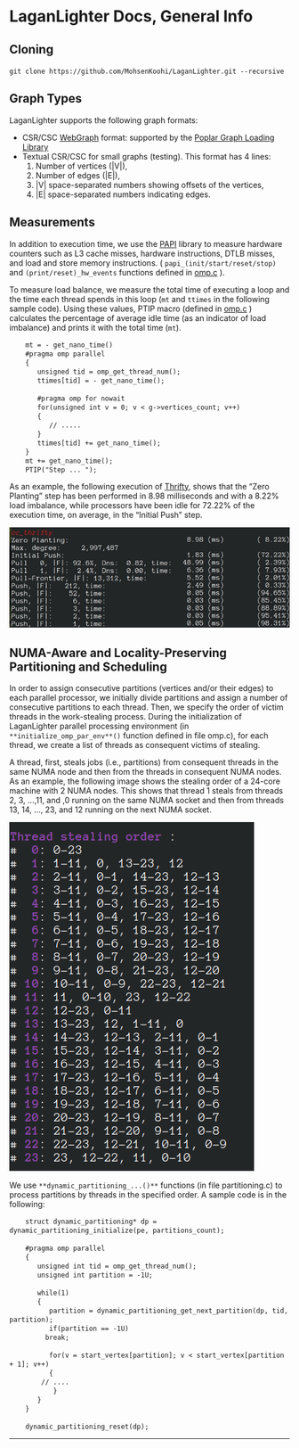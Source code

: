 #  LaganLighter Docs, General Info

## Cloning

`git clone https://github.com/MohsenKoohi/LaganLighter.git --recursive`

## Graph Types
LaganLighter supports the following graph formats:
- CSR/CSC [WebGraph](https://law.di.unimi.it/datasets.php) format: supported by the [Poplar Graph Loading Library](https://blogs.qub.ac.uk/DIPSA/Poplar/)
- Textual CSR/CSC for small graphs (testing). This format has 4 lines: 
  1. Number of vertices (|V|), 
  2. Number of edges (|E|), 
  3. |V| space-separated numbers showing offsets of the vertices, 
  4. |E| space-separated numbers indicating edges.
   

## Measurements
In addition to execution time, we use the [PAPI](http://icl.cs.utk.edu/papi/) library to measure hardware counters such as L3 cache misses, hardware instructions, DTLB misses, and load and store memory instructions. ( `papi_(init/start/reset/stop)` and `(print/reset)_hw_events` functions defined in [omp.c](https://github.com/MohsenKoohi/LaganLighter/blob/main/omp.c) ).

To measure load balance, we measure the total time of executing a loop and the time each thread spends in this loop (`mt` and `ttimes` in the following sample code). Using these values, PTIP macro (defined in [omp.c](https://github.com/MohsenKoohi/LaganLighter/blob/main/omp.c) ) calculates the percentage of average idle time (as an indicator of load imbalance) and prints it with the total time (`mt`).
```
    mt = - get_nano_time()
    #pragma omp parallel  
    {
       unsigned tid = omp_get_thread_num();
       ttimes[tid] = - get_nano_time();
    	
       #pragma omp for nowait
       for(unsigned int v = 0; v < g->vertices_count; v++)
       {
          // .....
       }
       ttimes[tid] += get_nano_time();
    }
    mt += get_nano_time();
    PTIP("Step ... ");
 ```   

As an example, the following execution of [Thrifty](https://blogs.qub.ac.uk/DIPSA/Thrifty), shows that the “Zero Planting” step has been performed in 8.98 milliseconds and with a 8.22% load imbalance, while processors have been idle for 72.22% of the execution time, on average, in the “Initial Push” step.

![](images/load-imbalance.jpg)

## NUMA-Aware and Locality-Preserving Partitioning and Scheduling

In order to assign consecutive partitions (vertices and/or their edges) to each parallel processor, we initially divide partitions and assign a number of consecutive partitions to each thread. Then, we specify the order of victim threads in the work-stealing process. During the initialization of LaganLighter parallel processing environment (in `**initialize_omp_par_env**()` function defined in file omp.c), for each thread, we create a list of threads as consequent victims of stealing.

A thread, first, steals jobs (i.e., partitions) from consequent threads in the same NUMA node and then from the threads in consequent NUMA nodes. As an example, the following image shows the stealing order of a 24-core machine with 2 NUMA nodes. This shows that thread 1 steals from threads 2, 3, …,11, and ,0 running on the same NUMA socket and then from threads 13, 14, …, 23, and 12 running on the next NUMA socket.

![](images/stealing-order.png)

We use `**dynamic_partitioning_...()**` functions (in file partitioning.c) to process partitions by threads in the specified order. A sample code is in the following:

```
    struct dynamic_partitioning* dp = dynamic_partitioning_initialize(pe, partitions_count);
    
    #pragma omp parallel  
    {
       unsigned int tid = omp_get_thread_num();
       unsigned int partition = -1U;		
    
       while(1)
       {
          partition = dynamic_partitioning_get_next_partition(dp, tid, partition);
          if(partition == -1U)
    	 break; 
    
          for(v = start_vertex[partition]; v < start_vertex[partition + 1]; v++)
          {
    	// ....
           }
       }
    }
    
    dynamic_partitioning_reset(dp);
```    



--------------------
